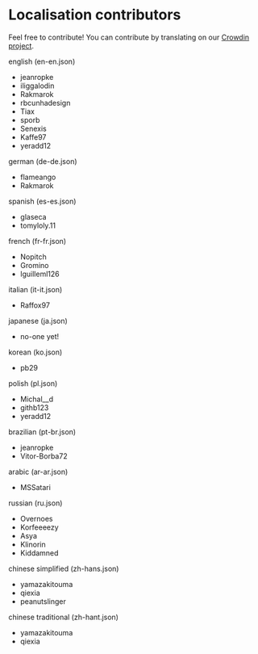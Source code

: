 # Localisation contributors

Feel free to contribute! You can contribute by translating on our [Crowdin project](https://crowdin.com/project/rdr2collectorsmap).

english (en-en.json)
  - jeanropke
  - iliggalodin
  - Rakmarok
  - rbcunhadesign
  - Tiax
  - sporb
  - Senexis
  - Kaffe97
  - yeradd12

german (de-de.json)
  - flameango
  - Rakmarok
  
spanish (es-es.json)
  - glaseca
  - tomyloly.11
  
french (fr-fr.json)
  - Nopitch
  - Gromino
  - lguilleml126
  
italian (it-it.json)
  - Raffox97
  
japanese (ja.json)
  - no-one yet!
  
korean (ko.json)
  - pb29
  
polish (pl.json)
  - Michal__d
  - githb123
  - yeradd12
  
brazilian (pt-br.json)
  - jeanropke
  - Vitor-Borba72

arabic (ar-ar.json)
  - MSSatari
  
russian (ru.json)
  - Overnoes
  - Korfeeeezy
  - Asya
  - Klinorin
  - Kiddamned
  
chinese simplified (zh-hans.json)
  - yamazakitouma
  - qiexia
  - peanutslinger
  
chinese traditional (zh-hant.json)
  - yamazakitouma
  - qiexia
